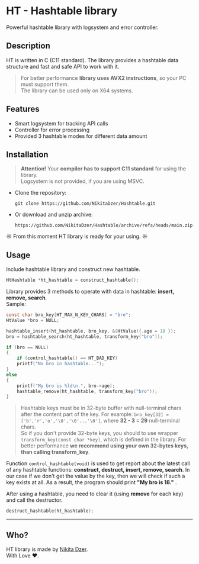 # HT - Hashtable library
Powerful hashtable library with logsystem and error controller.

## Description
HT is written in C (C11 standard). The library provides a hashtable data structure and fast and safe API to work with it.
> For better performance **library uses AVX2 instructions**, so your PC must support them. <br> 
The library can be used only on X64 systems.

## Features
* Smart logsystem for tracking API calls
* Controller for error processing
* Provided 3 hashtable modes for different data amount

## Installation
> **Attention!**
Your **compiler has to support С11 standard** for using the library. <br>
Logsystem is not provided, if you are using MSVC.
* Clone the repository:

  `git clone https://github.com/NikitaDzer/Hashtable.git`
* Or download and unzip archive:

  `https://github.com/NikitaDzer/Hashtable/archive/refs/heads/main.zip`

☼ From this moment HT library is ready for your using. ☼


## Usage
Include hashtable library and construct new hashtable.

```c
HtHashtable *ht_hashtable = construct_hashtable();
```

Library provides 3 methods to operate with data in hashtable: **insert, remove, search**. <br>
Sample:

```C
const char bro_key[HT_MAX_N_KEY_CHARS] = "bro";
HtValue *bro = NULL;

hashtable_insert(ht_hashtable, bro_key, &(HtValue){.age = 18 });
bro = hashtable_search(ht_hashtable, transform_key("bro"));

if (bro == NULL)
{
    if (control_hashtable() == HT_BAD_KEY)
    printf("No bro in hashtable...");
}
else
{
    printf("My bro is %ld\n.", bro->age);
    hashtable_remove(ht_hashtable, transform_key("bro"));
}
```
> Hashtable keys must be in 32-byte buffer with null-terminal chars after the content part of the key.
For example: ```bro_key[32] = ['b','r','o','\0','\0'...'\0']```, where **32 - 3 = 29** null-terminal chars.
<br> So if you don't provide 32-byte keys, you should to use wrapper ```transform_key(const char *key)```, which is defined in the library.
For better performance **we recommend using your own 32-bytes keys, than calling transform_key**.

Function ```control_hashtable(void)``` is used to get report about the latest call of any hashtable functions: **construct, destruct, insert, remove, search**. In our case if we don't get the value by the key, then we will check if such a key exists at all. As a result, the program should print **"My bro is 18."** .

After using a hashtable, you need to clear it (using **remove** for each key) and call the destructor.

```c
destruct_hashtable(ht_hashtable);
```

***
## Who? 
HT library is made by [Nikita Dzer](https://vk.com/id188977770). <br>
With Love ♥.
